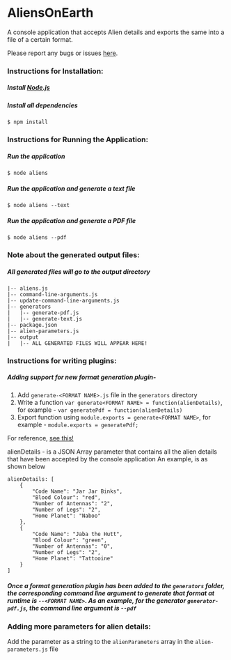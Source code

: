 # AliensOnEarth
A console application that accepts Alien details and exports the same into a file of a certain format. 

Please report any bugs or issues [here](https://github.com/kishore-narendran/AliensOnEarth/issues).

### Instructions for Installation:
##### Install [Node.js](https://nodejs.org/download/)
##### Install all dependencies
    $ npm install


### Instructions for Running the Application:
##### Run the application
    $ node aliens
##### Run the application and generate a text file
    $ node aliens --text
##### Run the application and generate a PDF file
    $ node aliens --pdf


### Note about the generated output files:
##### All generated files will go to the output directory

    |-- aliens.js
    |-- command-line-arguments.js
    |-- update-command-line-arguments.js
    |--	generators
    |	|-- generate-pdf.js
    |	|-- generate-text.js
    |-- package.json
    |-- alien-parameters.js
    |-- output
    |   |-- ALL GENERATED FILES WILL APPEAR HERE!

### Instructions for writing plugins:

##### Adding support for new format generation plugin- 

1. Add `generate-<FORMAT NAME>.js` file in the `generators` directory
2. Write a function `var generate<FORMAT NAME> = function(alienDetails)`, for example - `var generatePdf = function(alienDetails)`
3. Export function using `module.exports = generate<FORMAT NAME>`, for example - `module.exports = generatePdf;`

For reference, [see this!](https://github.com/kishore-narendran/AliensOnEarth/blob/master/generators/generate-pdf.js)

alienDetails - is a JSON Array parameter that contains all the alien details that have been accepted by the console application
An example, is as shown below

```
alienDetails: [
	{
		"Code Name": "Jar Jar Binks",
		"Blood Colour": "red",
		"Number of Antennas": "2",
		"Number of Legs": "2",
		"Home Planet": "Naboo"
	},
	{
		"Code Name": "Jaba the Hutt",
		"Blood Colour": "green",
		"Number of Antennas": "0",
		"Number of Legs": "2",
		"Home Planet": "Tattooine"
	}
]
```

##### Once a format generation plugin has been added to the `generators` folder, the corresponding command line argument to generate that format at runtime is `--<FORMAT NAME>`. As an example, for the generator `generator-pdf.js`, the command line argument is `--pdf`


### Adding more parameters for alien details:

Add the parameter as a string to the `alienParameters` array in the `alien-parameters.js` file
